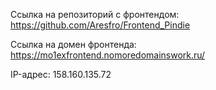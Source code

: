 Ссылка на репозиторий с фронтендом: https://github.com/Aresfro/Frontend_Pindie

Ссылка на домен фронтенда: https://mo1exfrontend.nomoredomainswork.ru/

IP-адрес: 158.160.135.72